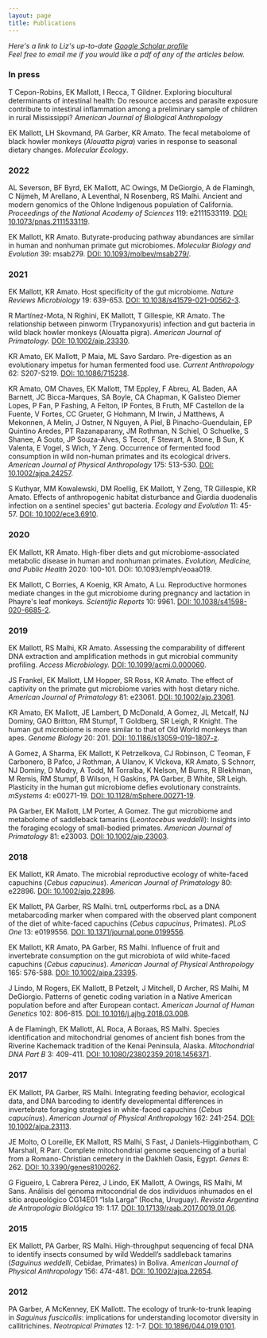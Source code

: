 ```yaml
---
layout: page
title: Publications
---
```

*Here's a link to Liz's up-to-date [Google Scholar profile](https://scholar.google.com/citations?user=lfXDRVcAAAAJ&hl=en)*  
*Feel free to email me if you would like a pdf of any of the articles below.*

### In press

T Cepon-Robins, EK Mallott, I Recca, T Gildner. Exploring biocultural determinants of intestinal health: Do resource access and parasite exposure contribute to intestinal inflammation among a preliminary sample of children in rural Mississippi? *American Journal of Biological Anthropology*

EK Mallott, LH Skovmand, PA Garber, KR Amato. The fecal metabolome of black howler monkeys (*Alouatta pigra*) varies in response to seasonal dietary changes. *Molecular Ecology*.

### 2022

AL Severson, BF Byrd, EK Mallott, AC Owings, M DeGiorgio, A de Flamingh, C Nijmeh, M Arellano, A Leventhal, N Rosenberg, RS Malhi. Ancient and modern genomics of the Ohlone Indigenous population of California. *Proceedings of the National Academy of Sciences* 119: e2111533119. [DOI: 10.1073/pnas.2111533119](https://doi.org/10.1073/pnas.2111533119).

EK Mallott, KR Amato. Butyrate-producing pathway abundances are similar in human and nonhuman primate gut microbiomes. *Molecular Biology and Evolution* 39: msab279. [DOI: 10.1093/molbev/msab279/](https://doi.org/10.1093/molbev/msab279).

### 2021

EK Mallott, KR Amato. Host specificity of the gut microbiome. *Nature Reviews Microbiology* 19: 639-653. [DOI: 10.1038/s41579-021-00562-3](https://doi.org/10.1038/s41579-021-00562-3).

R Martínez-Mota, N Righini, EK Mallott, T Gillespie, KR Amato. The relationship between pinworm (Trypanoxyuris) infection and gut bacteria in wild black howler monkeys (Alouatta pigra). *American Journal of Primatology.* [DOI: 10.1002/ajp.23330](https://doi.org/10.1002/ajp.23330).

KR Amato, EK Mallott, P Maia, ML Savo Sardaro. Pre-digestion as an evolutionary impetus for human fermented food use. *Current Anthropology* 62: S207-S219. [DOI: 10.1086/715238](https://doi.org/10.1086/715238).

KR Amato, OM Chaves, EK Mallott, TM Eppley, F Abreu, AL Baden, AA Barnett, JC Bicca-Marques, SA Boyle, CA Chapman, K Galisteo Diemer Lopes, P Fan, P Fashing, A Felton, IP Fontes, B Fruth, MF Castellon de la Fuente, V Fortes, CC Grueter, G Hohmann, M Irwin, J Matthews, A Mekonnen, A Melin, J Ostner, N Nguyen, A Piel, B Pinacho-Guendulain, EP Quintino Aredes, PT Razanaparany, JM Rothman, N Schiel, O Schuelke, S Shanee, A Souto, JP Souza-Alves, S Tecot, F Stewart, A Stone, B Sun, K Valenta, E Vogel, S Wich, Y Zeng. Occurrence of fermented food consumption in wild non-human primates and its ecological drivers. *American Journal of Physical Anthropology* 175: 513-530. [DOI: 10.1002/ajpa.24257](https://doi.org/10.1002/ajpa.24257).

S Kuthyar, MM Kowalewski, DM Roellig, EK Mallott, Y Zeng, TR Gillespie, KR Amato. Effects of anthropogenic habitat disturbance and Giardia duodenalis infection on a sentinel species' gut bacteria. *Ecology and Evolution* 11: 45-57. [DOI: 10.1002/ece3.6910](https://doi.org/10.1002/ece3.6910).

### 2020

EK Mallott, KR Amato. High-fiber diets and gut microbiome-associated metabolic disease in human and nonhuman primates. *Evolution, Medicine, and Public Health* 2020: 100-101. DOI: 10.1093/emph/eoaa019.

EK Mallott, C Borries, A Koenig, KR Amato, A Lu. Reproductive hormones mediate changes in the gut microbiome during pregnancy and lactation in Phayre's leaf monkeys. *Scientific Reports* 10: 9961. [DOI: 10.1038/s41598-020-6685-2](https://doi.org/10.1038/s41598-020-6685-2).

### 2019

EK Mallott, RS Malhi, KR Amato. Assessing the comparability of different DNA extraction and amplification methods in gut microbial community profiling. *Access Microbiology.* [DOI: 10.1099/acmi.0.000060](https://doi.org/10.1099/acmi.0.000060).

JS Frankel, EK Mallott, LM Hopper, SR Ross, KR Amato. The effect of captivity on the primate gut microbiome varies with host dietary niche. *American Journal of Primatology* 81: e23061. [DOI: 10.1002/ajp.23061](https://doi.org/10.1002/ajp.23061).

KR Amato, EK Mallott, JE Lambert, D McDonald, A Gomez, JL Metcalf, NJ Dominy, GAO Britton, RM Stumpf, T Goldberg, SR Leigh, R Knight. The human gut microbiome is more similar to that of Old World monkeys than apes. *Genome Biology* 20: 201. [DOI: 10.1186/s13059-019-1807-z](https://doi.org/10.1186/s13059-019-1807-z).

A Gomez, A Sharma, EK Mallott, K Petrzelkova, CJ Robinson, C Teoman, F Carbonero, B Pafco, J Rothman, A Ulanov, K Vlckova, KR Amato, S Schnorr, NJ Dominy, D Modry, A Todd, M Torralba, K Nelson, M Burns, R Blekhman, M Remis, RM Stumpf, B Wilson, H Gaskins, PA Garber, B White, SR Leigh. Plasticity in the human gut microbiome defies evolutionary constraints. *mSystems* 4: e00271-19. [DOI: 10.1128/mSphere.00271-19](https://doi.org/10.1128/mSphere.00271-19).

PA Garber, EK Mallott, LM Porter,  A Gomez. The gut microbiome and metabolome of saddleback tamarins (*Leontocebus weddelli*): Insights into the foraging ecology of small-bodied primates. *American Journal of Primatology* 81: e23003. [DOI: 10.1002/ajp.23003](https://doi.org/10.1002/ajp.23003).

### 2018

EK Mallott, KR Amato. The microbial reproductive ecology of white-faced capuchins (*Cebus capucinus*). *American Journal of Primatology* 80: e22896. [DOI: 10.1002/ajp.22896](https://doi.org/10.1002/ajp.22896).

EK Mallott, PA Garber, RS Malhi. trnL outperforms rbcL as a DNA metabarcoding marker when compared with the observed plant component of the diet of white-faced capuchins (*Cebus capucinus*, Primates). *PLoS One* 13: e0199556. [DOI: 10.1371/journal.pone.0199556](https://doi.org/10.1371/journal.pone.0199556).

EK Mallott, KR Amato, PA Garber, RS Malhi. Influence of fruit and invertebrate consumption on the gut microbiota of wild white-faced capuchins (*Cebus capucinus*). *American Journal of Physical Anthropology* 165: 576-588. [DOI: 10.1002/ajpa.23395](https://doi.org/10.1002/ajpa.23395).

J Lindo, M Rogers, EK Mallott, B Petzelt, J Mitchell, D Archer, RS Malhi, M DeGiorgio. Patterns of genetic coding variation in a Native American population before and after European contact. *American Journal of Human Genetics* 102: 806-815. [DOI: 10.1016/j.ajhg.2018.03.008](https://doi.org/10.1016/j.ajhg.2018.03.008).

A de Flamingh, EK Mallott, AL Roca, A Boraas, RS Malhi. Species identification and mitochondrial genomes of ancient fish bones from the Riverine Kachemack tradition of the Kenai Peninsula, Alaska. *Mitochondrial DNA Part B* 3: 409-411. [DOI: 10.1080/23802359.2018.1456371](https://doi.org/10.1080/23802359.2018.1456371).

### 2017

EK Mallott, PA Garber, RS Malhi. Integrating feeding behavior, ecological data, and DNA barcoding to identify developmental differences in invertebrate foraging strategies in white-faced capuchins (*Cebus capucinus*). *American Journal of Physical Anthropology* 162: 241-254. [DOI: 10.1002/ajpa.23113](https://doi.org/10.1002/ajpa.23113).

JE Molto, O Loreille, EK Mallott, RS Malhi, S Fast, J Daniels-Higginbotham, C Marshall, R Parr. Complete mitochondrial genome sequencing of a burial from a Romano-Christian cemetery in the Dakhleh Oasis, Egypt. *Genes* 8: 262. [DOI: 10.3390/genes8100262](https://doi.org/10.3390/genes8100262).

G Figueiro, L Cabrera Pérez, J Lindo, EK Mallott, A Owings, RS Malhi, M Sans. Análisis del genoma mitocondrial de dos individuos inhumados en el sitio arqueológico CG14E01 “Isla Larga” (Rocha, Uruguay). *Revista Argentina de Antropología Biológica* 19: 1:17. [DOI: 10.17139/raab.2017.0019.01.06](https://doi.org/10.17139/raab.2017.0019.01.06).

### 2015

EK Mallott, PA Garber, RS Malhi. High-throughput sequencing of fecal DNA to identify insects consumed by wild Weddell’s saddleback tamarins (*Saguinus weddelli*, Cebidae, Primates) in Boliva. *American Journal of Physical Anthropology* 156: 474-481. [DOI: 10.1002/ajpa.22654](https://doi.org/10.1002/ajpa.22654).

### 2012

PA Garber, A McKenney, EK Mallott. The ecology of trunk-to-trunk leaping in *Saguinus fuscicollis*: implications for understanding locomotor diversity in callitrichines. *Neotropical Primates* 12: 1-7. [DOI: 10.1896/044.019.0101](https://doi.org/10.1896/044.019.0101).
